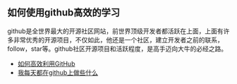 
##	如何使用github高效的学习

github是全世界最大的开源社区网站，前世界顶级开发者都活跃在上面，上面有许多非常优秀的开源项目，不仅如此，他还是一个社区，建立开发者之前的联系，follow，star等。github社区开源项目和活跃程度，是高手迈向大牛的必经之路。


-	[如何高效利用GitHub](http://blog.jobbole.com/34483/)
-	[我每天都在github上做些什么](http://liuyanwei.jumppo.com/2015/11/26/mylift-github.html)
